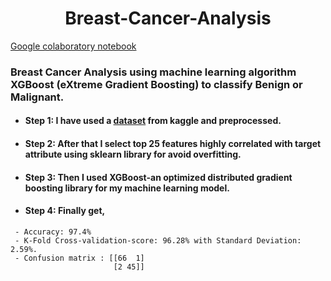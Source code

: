 <p align="center">
<h1 align="center">Breast-Cancer-Analysis</h1>
</p>

<a href='https://colab.research.google.com/drive/1zOEo6c-Wury82nErLOod-EBIIegXnito?usp=sharing'>Google colaboratory notebook<a/>

### Breast Cancer Analysis using machine learning algorithm XGBoost (eXtreme Gradient Boosting) to classify Benign or Malignant.


- <h4> Step 1: I have used a <a href='https://www.kaggle.com/datasets/uciml/breast-cancer-wisconsin-data', target="_blank">dataset<a/> from kaggle and preprocessed.
- <h4> Step 2: After that I select top 25 features highly correlated with target attribute using sklearn library for avoid overfitting.
- <h4> Step 3: Then I used XGBoost-an optimized distributed gradient boosting library for my machine learning model.
- <h4> Step 4: Finally get,
 ``` 
  - Accuracy: 97.4%
  - K-Fold Cross-validation-score: 96.28% with Standard Deviation: 2.59%.
  - Confusion matrix : [[66  1]
                        [2 45]]
   
 ```
  
  
  
  
  
  
  
  
  
  
